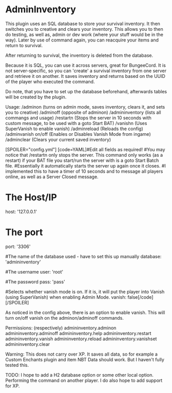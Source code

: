 # AdminInventory
This plugin uses an SQL database to store your survival inventory. It then switches you to creative and clears your inventory. This allows you to then do testing, as well as, admin or dev work (where your stuff would be in the way). Later by use of command again, you can reacquire your items and return to survival.

After returning to survival, the inventory is deleted from the database.

Because it is SQL, you can use it across servers, great for BungeeCord. It is not server-specific, so you can 'create' a survival inventory from one server and retrieve it on another. It saves inventory and returns based on the UUID of the player who executed the command.


Do note, that you have to set up the database beforehand, afterwards tables will be created by the plugin.

Usage:
/adminon (turns on admin mode, saves inventory, clears it, and sets you to creative)
/adminoff (opposite of adminon)
/admininventory (lists all commangs and usage)
/restartn (Stops the server in 10 seconds with custom message, to be used with a goto Start BAT)
/vanishn (Uses SuperVanish to enable vanish)
/adminreload (Reloads the config)
/adminvanish on/off (Enables or Disables Vanish Mode from ingame)
/adminclear (Clears your current saved inventory)

[SPOILER="config.yml"]
[code=YAML]#Edit all fields as required!
#You may notice that /restartn only stops the server. This command only works (as a restart) if your BAT file you start/run the server with is a goto Start Batch file.
#Essentially it automatically starts the server up again once it closes.
#I implemented this to have a timer of 10 seconds and to message all players online, as well as a Server Closed message.


# The Host/IP
host: '127.0.0.1'

# The port
port: '3306'

#The name of the database used - have to set this up manually
database: 'admininventory'

#The username
user: 'root'

#The password
pass: 'pass'

#Selects whether vanish mode is on. If it is, it will put the player into Vanish (using SuperVanish) when enabling Admin Mode.
vanish: false[/code]
[/SPOILER]

As noticed in the config above, there is an option to enable vanish. This will turn on/off vanish on the adminon/adminoff commands.

Permissions: (respectively)
admininventory.adminon
admininventory.adminoff
admininventory.help
admininventory.restart
admininventory.vanish
admininventory.reload
admininventory.vanishset
admininventory.clear

Warning:
This does not carry over XP.
It saves all data, so for example a Custom Enchants plugin and item NBT Data should work. But I haven't fully tested this.

TODO:
I hope to add a H2 database option or some other local option.
Performing the command on another player.
I do also hope to add support for XP.
